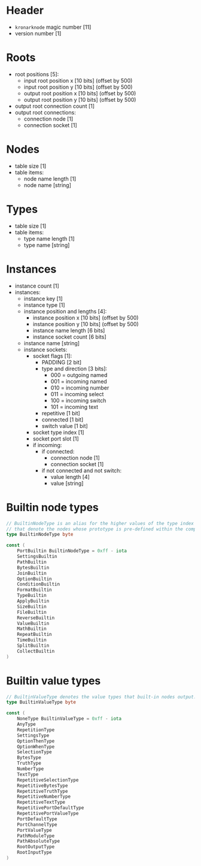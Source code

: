 # Header

- `kronarknode` magic number [11]
- version number [1]

# Roots

- root positions [5]:
    - input root position x [10 bits] (offset by 500)
    - input root position y [10 bits] (offset by 500)
    - output root position x [10 bits] (offset by 500)
    - output root position y [10 bits] (offset by 500)
- output root connection count [1]
- output root connections:
    - connection node [1]
    - connection socket [1]

# Nodes

- table size [1]
- table items:
    - node name length [1]
    - node name [string]

# Types

- table size [1]
- table items:
    - type name length [1]
    - type name [string]

# Instances

- instance count [1]
- instances:
    - instance key [1]
    - instance type [1]
    - instance position and lengths [4]:
        - instance position x [10 bits] (offset by 500)
        - instance position y [10 bits] (offset by 500)
        - instance name length [6 bits]
        - instance socket count [6 bits]
    - instance name [string]
    - instance sockets:
        - socket flags [1]:
            - PADDING [2 bit]
            - type and direction [3 bits]:
                - 000 = outgoing named
                - 001 = incoming named
                - 010 = incoming number
                - 011 = incoming select
                - 100 = incoming switch
                - 101 = incoming text
            - repetitive [1 bit]
            - connected [1 bit]
            - switch value [1 bit]
        - socket type index [1]
        - socket port slot [1]
        - if incoming:
            - if connected:
                - connection node [1]
                - connection socket [1]
            - if not connected and not switch:
                - value length [4]
                - value [string]

# Builtin node types

```go
// BuiltinNodeType is an alias for the higher values of the type index field in an Instance
// that denote the nodes whose prototype is pre-defined within the compiler.
type BuiltinNodeType byte

const (
	PortBuiltin BuiltinNodeType = 0xff - iota
	SettingsBuiltin
	PathBuiltin
	BytesBuiltin
	JoinBuiltin
	OptionBuiltin
	ConditionBuiltin
	FormatBuiltin
	TypeBuiltin
	ApplyBuiltin
	SizeBuiltin
	FileBuiltin
	ReverseBuiltin
	ValueBuiltin
	MathBuiltin
	RepeatBuiltin
	TimeBuiltin
	SplitBuiltin
	CollectBuiltin
)
```

# Builtin value types

```go
// BuiltinValueType denotes the value types that built-in nodes output.
type BuiltinValueType byte

const (
	NoneType BuiltinValueType = 0xff - iota
	AnyType
	RepetitionType
	SettingsType
	OptionThenType
	OptionWhenType
	SelectionType
	BytesType
	TruthType
	NumberType
	TextType
	RepetitiveSelectionType
	RepetitiveBytesType
	RepetitiveTruthType
	RepetitiveNumberType
	RepetitiveTextType
	RepetitivePortDefaultType
	RepetitivePortValueType
	PortDefaultType
	PortChannelType
	PortValueType
	PathModuleType
	PathAbsoluteType
	RootOutputType
	RootInputType
)
```
